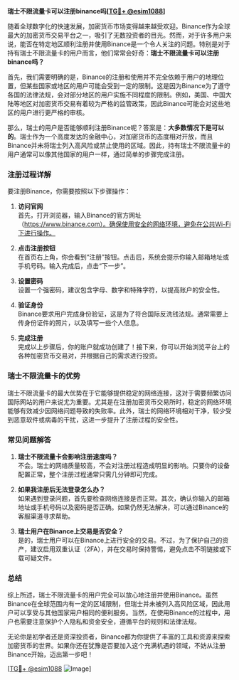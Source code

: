 **瑞士不限流量卡可以注册binance吗[[TG💪+ @esim1088](https://t.me/s/esim1088)]**

随着全球数字化的快速发展，加密货币市场变得越来越受欢迎。Binance作为全球最大的加密货币交易平台之一，吸引了无数投资者的目光。然而，对于许多用户来说，能否在特定地区顺利注册并使用Binance是一个令人关注的问题。特别是对于持有瑞士不限流量卡的用户而言，他们常常会好奇：**瑞士不限流量卡可以注册binance吗？**

首先，我们需要明确的是，Binance的注册和使用并不完全依赖于用户的地理位置，但某些国家或地区的用户可能会受到一定的限制。这是因为Binance为了遵守各国的法律法规，会对部分地区的用户实施不同程度的限制。例如，美国、中国大陆等地区对加密货币交易有着较为严格的监管政策，因此Binance可能会对这些地区的用户进行更严格的审核。

那么，瑞士的用户是否能够顺利注册Binance呢？答案是：**大多数情况下是可以的**。瑞士作为一个高度发达的金融中心，对加密货币的态度相对开放，而且Binance并未将瑞士列入高风险或禁止使用的区域。因此，持有瑞士不限流量卡的用户通常可以像其他国家的用户一样，通过简单的步骤完成注册。

### 注册过程详解

要注册Binance，你需要按照以下步骤操作：

1. **访问官网**  
   首先，打开浏览器，输入Binance的官方网址（https://www.binance.com）。确保使用安全的网络环境，避免在公共Wi-Fi下进行操作。

2. **点击注册按钮**  
   在首页右上角，你会看到“注册”按钮。点击后，系统会提示你输入邮箱地址或手机号码。输入完成后，点击“下一步”。

3. **设置密码**  
   设置一个强密码，建议包含字母、数字和特殊字符，以提高账户的安全性。

4. **验证身份**  
   Binance要求用户完成身份验证，这是为了符合国际反洗钱法规。通常需要上传身份证件的照片，以及填写一些个人信息。

5. **完成注册**  
   完成以上步骤后，你的账户就成功创建了！接下来，你可以开始浏览平台上的各种加密货币交易对，并根据自己的需求进行投资。

### 瑞士不限流量卡的优势

瑞士不限流量卡的最大优势在于它能够提供稳定的网络连接，这对于需要频繁访问国际网站的用户来说尤为重要。尤其是在注册加密货币交易所时，稳定的网络环境能够有效减少因网络问题导致的失败率。此外，瑞士的网络环境相对干净，较少受到恶意软件或病毒的干扰，这进一步提升了注册过程的安全性。

### 常见问题解答

1. **瑞士不限流量卡会影响注册速度吗？**  
   不会。瑞士的网络质量较高，不会对注册过程造成明显的影响。只要你的设备配置正常，整个注册过程通常只需几分钟即可完成。

2. **如果我注册后无法登录怎么办？**  
   如果遇到登录问题，首先要检查网络连接是否正常。其次，确认你输入的邮箱地址或手机号码以及密码是否正确。如果仍然无法解决，可以通过Binance的客服渠道寻求帮助。

3. **瑞士用户在Binance上交易是否安全？**  
   是的，瑞士用户可以在Binance上进行安全的交易。不过，为了保护自己的资产，建议启用双重认证（2FA），并在交易时保持警惕，避免点击不明链接或下载可疑文件。

### 总结

综上所述，瑞士不限流量卡的用户完全可以放心地注册并使用Binance。虽然Binance在全球范围内有一定的区域限制，但瑞士并未被列入高风险区域，因此用户可以享受与其他国家用户相同的便利服务。当然，在使用Binance的过程中，用户也需要注意保护个人隐私和资金安全，遵循平台的规则和法律法规。

无论你是初学者还是资深投资者，Binance都为你提供了丰富的工具和资源来探索加密货币的世界。如果你还在犹豫是否要加入这个充满机遇的领域，不妨从注册Binance开始，迈出第一步吧！

[[TG💪+ @esim1088](https://t.me/s/esim1088) ![Image](https://i.postimg.cc/4NQfJmqS/Snipaste-2025-05-13-00-14-12.png)]